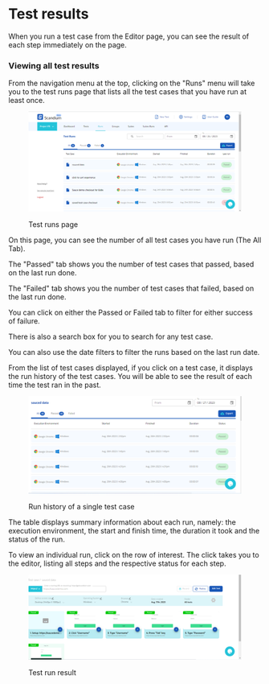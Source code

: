 # Test results

When you run a test case from the Editor page, you can see the result of each step immediately on the page.

### Viewing all test results

From the navigation menu at the top, clicking on the "Runs" menu will take you to the test runs page that lists all the test cases that you have run at least once.

<figure><img src="../.gitbook/assets/image (13).png" alt=""><figcaption><p>Test runs page</p></figcaption></figure>

On this page, you can see the number of all test cases you have run (The All Tab).

The "Passed" tab shows you the number of test cases that passed, based on the last run done.

The "Failed" tab shows you the number of test cases that failed, based on the last run done.

You can click on either the Passed or Failed tab to filter for either success of failure.

There is also a search box for you to search for any test case.

You can also use the date filters to filter the runs based on the last run date.



From the list of test cases displayed, if you click on a test case, it displays the run history of the test cases. You will be able to see the result of each time the test ran in the past.

<figure><img src="../.gitbook/assets/image (11).png" alt=""><figcaption><p>Run history of a single test case</p></figcaption></figure>

The table displays summary information about each run, namely: the execution environment, the start and finish time, the duration it took and the status of the run.

To view an individual run, click on the row of interest. The click takes you to the editor, listing all steps and the respective status for each step.

<figure><img src="../.gitbook/assets/image (12).png" alt=""><figcaption><p>Test run result</p></figcaption></figure>

